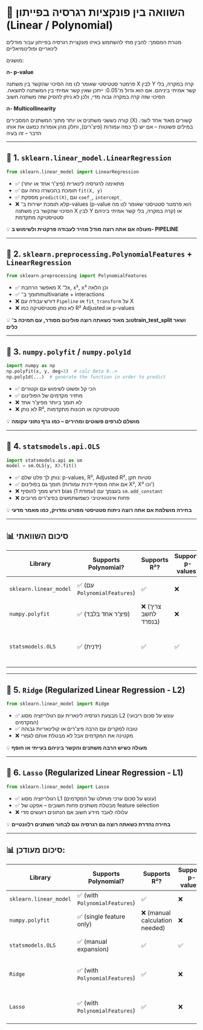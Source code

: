 # 🧠 השוואה בין פונקציות רגרסיה בפייתון (Linear / Polynomial)

מטרת המסמך: להבין מתי להשתמש באיזו פונקציית רגרסיה בפייתון עבור מודלים לינאריים ופולינומיאליים

מושגים:

**ה- p-value**
 
 פרמטר סטטיסטי שאומר לנו מה הסיכוי שהקשר בין משתנה X לבין Y קרה במקרה, בלי קשר אמיתי ביניהם. אם הוא גדול מ־0.05: ייתכן שאין קשר אמיתי בין המשתנה לתוצאה. הסיכוי שזה קרה במקרה גבוה מדי, ולכן לא ניתן להסיק שזה משתנה חשוב

**ה- Multicollinearity**

קורה כששני משתנים או יותר מתוך המשתנים המסבירים (X) קשורים מאוד אחד לשני. במילים פשוטות – אם יש לך כמה עמודות (פיצ'רים), וחלק מהן אומרות כמעט את אותו הדבר – זה בעיה

---

## 📘 1. `sklearn.linear_model.LinearRegression`

```python
from sklearn.linear_model import LinearRegression
```

- ✅ מתאימה לרגרסיה לינארית (פיצ'ר אחד או יותר)
- ✅ תומכת בהכשרה נוחה עם `fit(X, y)`
- ✅ מספקת `predict(X)`, וגם `coef_`, `intercept_`
- ❌ לא תומכת ישירות ב־p-values (p-value הוא פרמטר סטטיסטי שאומר לנו מה הסיכוי שהקשר בין משתנה X לבין Y קרה במקרה, בלי קשר אמיתי ביניהם) או סטטיסטיקה מתקדמת

💡 **מעולה אם אתה רוצה מודל מהיר לעבודה פרקטית ולשימוש ב- PIPELINE**

---

## 📘 2. `sklearn.preprocessing.PolynomialFeatures` + `LinearRegression`

```python
from sklearn.preprocessing import PolynomialFeatures
```

- ✅ מאפשר הרחבת X ל־x, x², x³ וכן הלאה
- ✅ תומך ב־multivariate + interactions
- ❌ דורש עבודה עם `Pipeline` או `fit_transform` על X
- ❌ לא נותן סטטיסטיקה כמו R² Adjusted או p-values

💡 **טוב מאוד כשאתה רוצה פולינום מסודר, עם תמיכה ב־train_test_split ושאר כלים**

---

## 📘 3. `numpy.polyfit` / `numpy.poly1d`

```python
import numpy as np
np.polyfit(x, y, deg=3)  # calc Beta 0..n
np.poly1d(...)  # generate the function in order to predict
```

- ✅ הכי קל ופשוט לשימוש עם וקטורים
- ✅ מחזיר מקדמים של הפולינום
- ❌ לא תומך ביותר מפיצ’ר אחד
- ❌ לא נותן R², סטטיסטיקה או תכונות מתקדמות

💡 **מושלם לגרפים פשוטים ומהירים – כמו גרף נתוני עקומה**

---

## 📘 4. `statsmodels.api.OLS`

```python
import statsmodels.api as sm
model = sm.OLS(y, X).fit()
```

- ✅ נותן לך פלט שלם: p-values, R², Adjusted R², סטיות תקן
- ✅ תומך גם בפולינום (אם אתה מוסיף ידנית עמודות X², X³ וכו')
- ❌ דורש ממך להוסיף bias (עמודת 1) בעצמך עם `sm.add_constant`
- ❌ פחות אינטואיטיבי כשמשתמשים בפיצ’רים מרובים

💡 **בחירה מושלמת אם אתה רוצה ניתוח סטטיסטי מפורט ומדויק, כמו מאמר מדעי**

---

## 📊 סיכום השוואתי

| Library                  | Supports Polynomial? | Supports R²? | Supports p-values? | Best Suited For                        |
|--------------------------|------------------|--------------|--------------------|----------------------------------------|
| `sklearn.linear_model`   | ✅ (עם `PolynomialFeatures`) | ✅ | ❌ | Machine learning ו־pipeline             |
| `numpy.polyfit`          | ✅ (פיצ’ר אחד בלבד)         | ❌ (צריך לחשב בנפרד) | ❌ | גרפים פשוטים ומהירים                  |
| `statsmodels.OLS`        | ✅ (ידנית)                  | ✅ | ✅ | ניתוח סטטיסטי מתקדם (כמו מאמרים)       |
---

## 📘 5. `Ridge` (Regularized Linear Regression - L2)

```python
from sklearn.linear_model import Ridge
```

- ✅ מבצעת רגרסיה לינארית עם רגולריזציה מסוג L2 (עונש על סכום ריבועי המקדמים)
- ✅ טובה למקרים עם הרבה פיצ'רים או קולינאריות גבוהה
- ❌ מקטינה את המקדמים אבל לא מבטלת אותם לגמרי

💡 **מעולה כשיש הרבה משתנים והקשר ביניהם בעייתי או חופף**

---

## 📘 6. `Lasso` (Regularized Linear Regression - L1)

```python
from sklearn.linear_model import Lasso
```

- ✅ רגולריזציה מסוג L1 (עונש על סכום ערכי מוחלט של המקדמים)
- ✅ מבטלת משתנים פחות חשובים – אפקט של feature selection
- ❌ עלולה לאבד מידע חשוב אם הנתונים רועשים מדי

💡 **בחירה נהדרת כשאתה רוצה גם רגרסיה וגם לבחור משתנים רלוונטיים**

---

## 📊 סיכום מעודכן:

| Library                | Supports Polynomial?             | Supports R²?                    | Supports p-values? | Regularization | Best Suited For                                      |
|------------------------|----------------------------------|----------------------------------|---------------------|----------------|------------------------------------------------------|
| `sklearn.linear_model` | ✅ (with `PolynomialFeatures`)   | ✅                                | ❌                  | ❌             | ML workflows and pipelines                          |
| `numpy.polyfit`        | ✅ (single feature only)         | ❌ (manual calculation needed)   | ❌                  | ❌             | Simple and quick curve fitting                      |
| `statsmodels.OLS`      | ✅ (manual expansion)            | ✅                                | ✅                  | ❌             | Advanced statistical analysis                       |
| `Ridge`                | ✅ (with `PolynomialFeatures`)   | ✅                                | ❌                  | ✅ (L2)        | Handles multicollinearity and improves generalization |
| `Lasso`                | ✅ (with `PolynomialFeatures`)   | ✅                                | ❌                  | ✅ (L1)        | Automatic feature selection and sparsity            |

